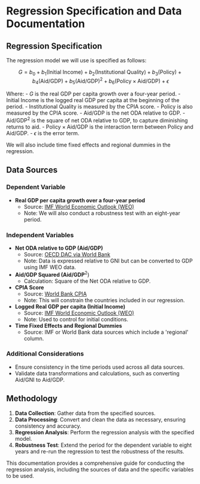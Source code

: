 # Regression Specification and Data Documentation

## Regression Specification

The regression model we will use is specified as follows:

$$ 
G = b_0 + b_1(\text{Initial Income}) + b_2(\text{Institutional Quality}) + b_3(\text{Policy}) + b_4(\text{Aid/GDP}) + b_5(\text{Aid/GDP})^2 + b_6(\text{Policy} \times \text{Aid/GDP}) + \epsilon 
$$

Where: - $G$ is the real GDP per capita growth over a four-year period. - $\text{Initial Income}$ is the logged real GDP per capita at the beginning of the period. - $\text{Institutional Quality}$ is measured by the CPIA score. - $\text{Policy}$ is also measured by the CPIA score. - $\text{Aid/GDP}$ is the net ODA relative to GDP. - $\text{Aid/GDP}^2$ is the square of net ODA relative to GDP, to capture diminishing returns to aid. - $\text{Policy} \times \text{Aid/GDP}$ is the interaction term between Policy and Aid/GDP. - $\epsilon$ is the error term.

We will also include time fixed effects and regional dummies in the regression.

## Data Sources

### Dependent Variable

-   **Real GDP per capita growth over a four-year period**
    -   Source: [IMF World Economic Outlook (WEO)](https://www.imf.org/en/Publications/SPROLLs/world-economic-outlook-databases)
    -   Note: We will also conduct a robustness test with an eight-year period.

### Independent Variables

-   **Net ODA relative to GDP (Aid/GDP)**
    -   Source: [OECD DAC via World Bank](https://data.worldbank.org/indicator/DT.ODA.ODAT.GN.ZS)
    -   Note: Data is expressed relative to GNI but can be converted to GDP using IMF WEO data.
-   **Aid/GDP Squared (Aid/GDP**$^2$)
    -   Calculation: Square of the Net ODA relative to GDP.
-   **CPIA Score**
    -   Source: [World Bank CPIA](https://data.worldbank.org/indicator/IQ.CPA.IRAI.XQ?locations=AF)
    -   Note: This will constrain the countries included in our regression.
-   **Logged Real GDP per capita (Initial Income)**
    -   Source: [IMF World Economic Outlook (WEO)](https://www.imf.org/en/Publications/SPROLLs/world-economic-outlook-databases)
    -   Note: Used to control for initial conditions.
-   **Time Fixed Effects and Regional Dummies**
    -   Source: IMF or World Bank data sources which include a 'regional' column.

### Additional Considerations

-   Ensure consistency in the time periods used across all data sources.
-   Validate data transformations and calculations, such as converting Aid/GNI to Aid/GDP.

## Methodology

1.  **Data Collection**: Gather data from the specified sources.
2.  **Data Processing**: Convert and clean the data as necessary, ensuring consistency and accuracy.
3.  **Regression Analysis**: Perform the regression analysis with the specified model.
4.  **Robustness Test**: Extend the period for the dependent variable to eight years and re-run the regression to test the robustness of the results.

This documentation provides a comprehensive guide for conducting the regression analysis, including the sources of data and the specific variables to be used.

